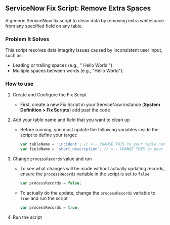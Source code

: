 ## ServiceNow Fix Script: Remove Extra Spaces
A generic ServiceNow fix script to clean data by removing extra whitespace from any specified field on any table.

### Problem It Solves
This script resolves data integrity issues caused by inconsistent user input, such as:
- Leading or trailing spaces (e.g., " Hello World ").
- Multiple spaces between words (e.g., "Hello   World").
  
### How to use
1. Create and Configure the Fix Script
    - First, create a new Fix Script in your ServiceNow instance (**System Definition > Fix Scripts**) add past the code

2. Add your table name and field that you want to clean up
    - Before running, you must update the following variables inside the script to define your target:
      ```js
      var tableName = 'incident'; // <-- CHANGE THIS to your table name
      var fieldName = 'short_description'; // <-- CHANGE THIS to your field name
      ```

3. Change `processRecords` value and run
    - To see what changes will be made without actually updating records, ensure the `processRecords` variable in the script is set to `false`
      ```js
      var processRecords = false;
      ```
    - To actually do the update, change the `processRecords` variable to `true` and run the script
      ```js
      var processRecords = true;
      ```

4. Run the script
